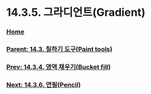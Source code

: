 # 14.3.5. 그라디언트(Gradient)

### [Home](./00-home.md)
### [Parent: 14.3. 칠하기 도구(Paint tools)](./14-03-00-paint-tools.md)
### [Prev: 14.3.4. 영역 채우기(Bucket fill)](./14-03-04-00-bucket-fill.md)
### [Next: 14.3.6. 연필(Pencil)](./14-03-06-pencil.md)
